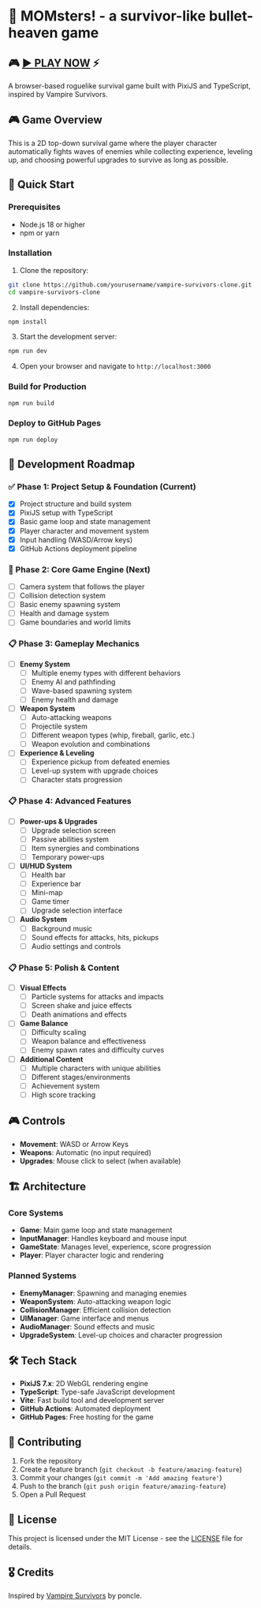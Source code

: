 # 🧛 MOMsters! - a survivor-like bullet-heaven game

## 🎮 [▶️ **PLAY NOW**](https://sl4ppy.github.io/MOMsters/) ⚡

A browser-based roguelike survival game built with PixiJS and TypeScript, inspired by Vampire Survivors.

## 🎮 Game Overview

This is a 2D top-down survival game where the player character automatically fights waves of enemies while collecting experience, leveling up, and choosing powerful upgrades to survive as long as possible.

## 🚀 Quick Start

### Prerequisites
- Node.js 18 or higher
- npm or yarn

### Installation

1. Clone the repository:
```bash
git clone https://github.com/yourusername/vampire-survivors-clone.git
cd vampire-survivors-clone
```

2. Install dependencies:
```bash
npm install
```

3. Start the development server:
```bash
npm run dev
```

4. Open your browser and navigate to `http://localhost:3000`

### Build for Production

```bash
npm run build
```

### Deploy to GitHub Pages

```bash
npm run deploy
```

## 🎯 Development Roadmap

### ✅ Phase 1: Project Setup & Foundation (Current)
- [x] Project structure and build system
- [x] PixiJS setup with TypeScript
- [x] Basic game loop and state management
- [x] Player character and movement system
- [x] Input handling (WASD/Arrow keys)
- [x] GitHub Actions deployment pipeline

### 🔄 Phase 2: Core Game Engine (Next)
- [ ] Camera system that follows the player
- [ ] Collision detection system
- [ ] Basic enemy spawning system
- [ ] Health and damage system
- [ ] Game boundaries and world limits

### 📋 Phase 3: Gameplay Mechanics
- [ ] **Enemy System**
  - [ ] Multiple enemy types with different behaviors
  - [ ] Enemy AI and pathfinding
  - [ ] Wave-based spawning system
  - [ ] Enemy health and damage
  
- [ ] **Weapon System**
  - [ ] Auto-attacking weapons
  - [ ] Projectile system
  - [ ] Different weapon types (whip, fireball, garlic, etc.)
  - [ ] Weapon evolution and combinations

- [ ] **Experience & Leveling**
  - [ ] Experience pickup from defeated enemies
  - [ ] Level-up system with upgrade choices
  - [ ] Character stats progression

### 📋 Phase 4: Advanced Features
- [ ] **Power-ups & Upgrades**
  - [ ] Upgrade selection screen
  - [ ] Passive abilities system
  - [ ] Item synergies and combinations
  - [ ] Temporary power-ups

- [ ] **UI/HUD System**
  - [ ] Health bar
  - [ ] Experience bar
  - [ ] Mini-map
  - [ ] Game timer
  - [ ] Upgrade selection interface

- [ ] **Audio System**
  - [ ] Background music
  - [ ] Sound effects for attacks, hits, pickups
  - [ ] Audio settings and controls

### 📋 Phase 5: Polish & Content
- [ ] **Visual Effects**
  - [ ] Particle systems for attacks and impacts
  - [ ] Screen shake and juice effects
  - [ ] Death animations and effects
  
- [ ] **Game Balance**
  - [ ] Difficulty scaling
  - [ ] Weapon balance and effectiveness
  - [ ] Enemy spawn rates and difficulty curves

- [ ] **Additional Content**
  - [ ] Multiple characters with unique abilities
  - [ ] Different stages/environments
  - [ ] Achievement system
  - [ ] High score tracking

## 🎮 Controls

- **Movement**: WASD or Arrow Keys
- **Weapons**: Automatic (no input required)
- **Upgrades**: Mouse click to select (when available)

## 🏗️ Architecture

### Core Systems
- **Game**: Main game loop and state management
- **InputManager**: Handles keyboard and mouse input
- **GameState**: Manages level, experience, score progression
- **Player**: Player character logic and rendering

### Planned Systems
- **EnemyManager**: Spawning and managing enemies
- **WeaponSystem**: Auto-attacking weapon logic  
- **CollisionManager**: Efficient collision detection
- **UIManager**: Game interface and menus
- **AudioManager**: Sound effects and music
- **UpgradeSystem**: Level-up choices and character progression

## 🛠️ Tech Stack

- **PixiJS 7.x**: 2D WebGL rendering engine
- **TypeScript**: Type-safe JavaScript development
- **Vite**: Fast build tool and development server
- **GitHub Actions**: Automated deployment
- **GitHub Pages**: Free hosting for the game

## 🤝 Contributing

1. Fork the repository
2. Create a feature branch (`git checkout -b feature/amazing-feature`)
3. Commit your changes (`git commit -m 'Add amazing feature'`)
4. Push to the branch (`git push origin feature/amazing-feature`)
5. Open a Pull Request

## 📝 License

This project is licensed under the MIT License - see the [LICENSE](LICENSE) file for details.

## 🎖️ Credits

Inspired by [Vampire Survivors](https://store.steampowered.com/app/1794680/Vampire_Survivors/) by poncle. 